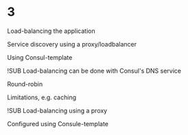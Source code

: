 # 3
Load-balancing the application

Service discovery using a proxy/loadbalancer

Using Consul-template



!SUB
Load-balancing can be done with Consul's DNS service

Round-robin

Limitations, e.g. caching


!SUB
Load-balancing using a proxy

Configured using Consule-template

